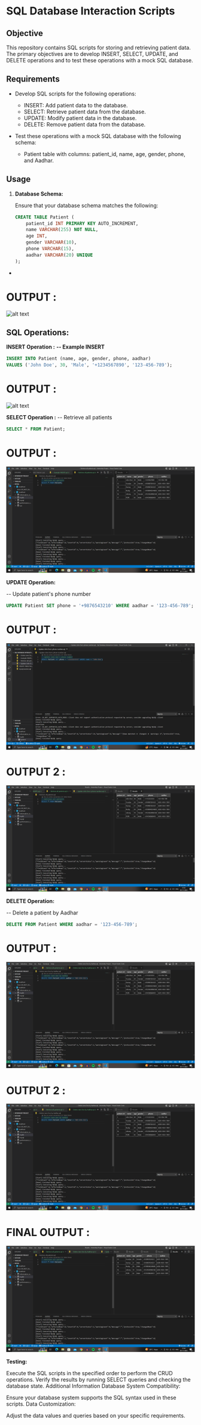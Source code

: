 # SQL Database Interaction Scripts

## Objective

This repository contains SQL scripts for storing and retrieving patient data. The primary objectives are to develop INSERT, SELECT, UPDATE, and DELETE operations and to test these operations with a mock SQL database.

## Requirements

- Develop SQL scripts for the following operations:
  - INSERT: Add patient data to the database.
  - SELECT: Retrieve patient data from the database.
  - UPDATE: Modify patient data in the database.
  - DELETE: Remove patient data from the database.

- Test these operations with a mock SQL database with the following schema:
  - Patient table with columns: patient_id, name, age, gender, phone, and Aadhar.

## Usage

1. **Database Schema:**

   Ensure that your database schema matches the following:

   ```sql
   CREATE TABLE Patient (
       patient_id INT PRIMARY KEY AUTO_INCREMENT,
       name VARCHAR(255) NOT NULL,
       age INT,
       gender VARCHAR(10),
       phone VARCHAR(15),
       aadhar VARCHAR(20) UNIQUE
   );
*

# OUTPUT : 
![alt text](ScreenShots/create_output.png "Example")


## SQL Operations:

**INSERT Operation :**
**-- Example INSERT**
```sql
INSERT INTO Patient (name, age, gender, phone, aadhar)
VALUES ('John Doe', 30, 'Male', '+1234567890', '123-456-789');
```

# OUTPUT : 
![alt text](ScreenShots/insert_output.png"Example")

**SELECT Operation :**
-- Retrieve all patients
```sql
SELECT * FROM Patient; 
```
# OUTPUT : 
![alt text](ScreenShots/select_output.png "Example")


**UPDATE Operation:**

-- Update patient's phone number
```sql
UPDATE Patient SET phone = '+9876543210' WHERE aadhar = '123-456-789';
```

# OUTPUT : 
![alt text](ScreenShots/update_output.png "Example")

# OUTPUT 2 :
![alt text](ScreenShots/update_output2.png "Example")

**DELETE Operation:**

-- Delete a patient by Aadhar
```sql
DELETE FROM Patient WHERE aadhar = '123-456-789';
```
# OUTPUT : 
![alt text](ScreenShots/delete_output.png "Example")

# OUTPUT 2 :
![alt text](ScreenShots/delete_output2.png "Example")


# FINAL OUTPUT : 
![alt text](ScreenShots/final_output.png "Example")


**Testing:**

Execute the SQL scripts in the specified order to perform the CRUD operations.
Verify the results by running SELECT queries and checking the database state.
Additional Information
Database System Compatibility:

Ensure your database system supports the SQL syntax used in these scripts.
Data Customization:

Adjust the data values and queries based on your specific requirements.